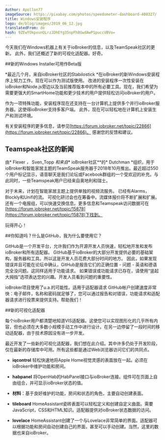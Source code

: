 ```yaml
---
Author: Apollon77
imageSource: https://pixabay.com/photos/speedometer-dashboard-408327/
title: Windows安装程序
logo: de/blog/images/2019_06_12.jpg
translatedFrom: de
hash: 9ZEwYOkpvunQLrzJDhEYg35npFh8GwdAwP1puccVBVo=
---
```

今天我们在Windows机器上有关于ioBroker的信息，以及TeamSpeak社区的更新。
此外，我们还概述了新的可视化适配器。好奇。
<!-- SOURCE: 875671 Heute haben wir Informationen zu ioBroker auf Windows-Rechnern und ein Update zur TeamSpeak-Community. 
Weiterhin geben wir Euch einen Überblick über neue Visualisierungs-Adapter. Seid gespannt. -->

##新的Windows Installer可用作Beta版
<!-- SOURCE: 149922 ##新的Windows Installer可用作Beta版 -->
*最近几个月，来自ioBroker社区的Stabilostick *在ioBroker的新Windows安装程序上努力工作。现在可以作为测试版使用。
改进的安装程序一次性安装在ioBroker和Node.js旁边以及当前推荐版本中的所有必要工具。现在，我们希望为需要更强大的SmartHome功能和更少技术的用户提供轻松访问ioBroker的用户。
<!-- SOURCE: 152265 *Stabilostick* aus der ioBroker-Community hat in den vergangenen Monaten intensiv an einem neuen 
Windows-Installer für ioBroker gearbeitet. Dieser steht nun als Beta zur Verfügung. 
Das verbesserte Setup installiert in einem Rutsch neben ioBroker auch Node.js und alle 
nötigen Tools in den aktuell empfohlenen Versionen. Damit möchten wir jetzt auch den Anwendern, 
die mehr Wert auf leistungsstarke SmartHome-Funktionen und weniger auf die Technik dahinter legen, 
den einfachen Zugang zu ioBroker ermöglichen. -->

作为一项特殊功能，安装程序现在还支持在一台计算机上提供多个并行ioBroker服务器。这使得ioBroker支持多客户端。
此外，现在可以轻松地在计算机上安装生产和测试环境。
<!-- SOURCE: 868530 Als Besonderheit unterstützt der Installer jetzt auch die Bereitstellung mehrerer paralleler 
ioBroker-Server auf einem Rechner. Damit wird ioBroker mit mehreren Instanzen mandantenfähig. 
Zudem ist es jetzt problemlos möglich, Produktion und Testumgebung auf einem Computer zu installieren. -->

有关安装程序的更多信息，请参见[https://forum.iobroker.net/topic/22866](https://forum.iobroker.net/topic/22866)。
感谢您的反馈和建议。
<!-- SOURCE: 20845 Weitere Informationen zum Installer könnt Ihr unter §§LLLLL_0§§ finden. 
Wir freuen uns über Euer Feedback und Eure Anregungen. -->

## Teamspeak社区的新闻
<!-- SOURCE: 923995 ## Teamspeak社区的新闻 -->
由* Flexer *，* Sven_Topp *和来自** ioBroker社区**的* Dutchman *组织，用于ioBroker和智能家居主题的TeamSpeak服务器于2018年10月推出。最近超过550个用户标记显示，语音聊天是我们论坛或Facebook群组的一个受欢迎的补充。与此同时，一些Teamspeak用户已经来自奥地利和瑞士。
<!-- SOURCE: 238424 Organisiert von *Flexer*, *Sven_Topp* und *Dutchman* aus der **ioBroker-Community** wurde im Oktober 2018 
ein TeamSpeak-Server rund um ioBroker und Smart-Home-Themen ins Leben gerufen. Dass zuletzt die 
Marke von 550 Usern überschritten wurde, zeigt dass der Sprach-Chat eine willkommene Ergänzung 
zu unserem Forum bzw. der Facebook-Gruppe darstellt. Inzwischen kommen bereits einige 
Teamspeak-User aus Österreich und der Schweiz. -->

对于未来，计划在智能家居主题上提供单独的视频流服务。
已经有Alarms，Blockly和Unifi的流。
可视化研讨会也在筹备中。流媒体报价将不断扩展和扩展。还有一个电报组，可以快速交换信息。更多信息和Teamspeak访问数据可在[https://forum.iobroker.net/topic/15878](https://forum.iobroker.net/topic/15878)下找到。
<!-- SOURCE: 873343 Für die Zukunft ist ein eigener Video-Streamingdienst zum Thema Smart Home geplant. 
Es wurden schon Streams zum Thema Alarmanlagen, Blockly und Unifi durchgeführt. 
Auch Seminare zur Visualisierung sind in der Vorbereitung. Das Streamingangebot 
soll kontinuierlich ausgebaut und erweitert werden. Zum schnellen Austausch von 
Informationen gibt es darüber hinaus noch eine Telegram-Gruppe. Weitere Informationen 
und die Teamspeak Zugangsdaten findet Ihr unter §§LLLLL_0§§. -->

玩得开心！
<!-- SOURCE: 787080 玩得开心！ -->

##你知道吗？什么是GitHub，我为什么要使用它？
<!-- SOURCE: 517449 ##你知道吗？什么是GitHub，我为什么要使用它？ -->
GitHub是一个开发平台，允许我们作为开源开发人员快速，轻松地开发和发布ioBroker和所有适配器。
GitHub基于ioBroker的大部分开发提供必要的基础架构，服务器和工具。所以这是开发人员花费大部分时间的地方。
因此，如果发现错误并且可能在论坛中确认，GitHub是报告它们的正确位置 - 问题 - 英语和德语完全没问题。这同样适用于功能请求。
如果错误或功能请求已存在，请使用“竖起大拇指”选项表达您的兴趣。开发人员看到问题的重要性。
<!-- SOURCE: 408195 GitHub ist eine Entwicklungsplattform, welche es uns als Open-Source-Entwicklern ermöglicht, 
schnell, einfach und komfortabel ioBroker und die ganzen Adapter zu entwickeln und zu veröffentlichen. 
GitHub stellt die nötige Infrastruktur, Server und Tools zur Verfügung auf dem große Teile der 
Entwicklung von ioBroker basiert. Es ist also der Platz, wo sich die Entwickler die meiste Zeit aufhalten. 
Wenn also Fehler gefunden und ggf. im Forum bestätigt wurden, ist GitHub der korrekte Platz diese 
als Issues zu melden - englisch und deutsch sind vollkommen ok. Gleiches gilt für Feature-Requests. 
Wenn die Bugs bzw. Feature-Requests schon existieren, nutzt die “Daumen hoch” Möglichkeiten um 
Euer Interesse zu bekunden. Die Entwickler sehen so einfach, wie wichtig ein Thema ist. -->

ioBroker项目使用了u.a.的可能性。适用于适配器请求
GitHub帐户创建速度非常快：电子邮件，名称和密码就足够了，您可以通过报告和对错误，功能请求和适配器请求进行投票来提供支持。帮助我们！
<!-- SOURCE: 278277 ioBroker项目使用了u.a.的可能性。适用于适配器请求
GitHub帐户创建速度非常快：电子邮件，名称和密码就足够了，您可以通过报告和对错误，功能请求和适配器请求进行投票来提供支持。帮助我们！ -->

##新的可视化适配器
<!-- SOURCE: 893033 ##新的可视化适配器 -->
每个ioBroker用户都清楚地知道VIS适配器。这使您可以实现图形化的几乎所有内容，但也必须在大多数小规模手动工作中进行设计。在另一边停留了一段时间的移动适配器，由于技术原因没有进一步开发。
<!-- SOURCE: 679226 Der VIS-Adapter ist bestimmt jedem ioBroker-Nutzer bekannt. Damit kann man nahezu 
alles realisieren was grafisch geht, aber muss dies auch in meist kleinteiliger 
Handarbeit selbst designen. Auf der anderen Seite stand seit längerem der Mobile Adapter, 
welcher aber aus technischen Gründen nicht mehr weiterentwickelt wird. -->

最近开发了一些新的可视化适配器，我们想在此介绍。其中许多仍处于开发阶段，仅在最新的存储库中可用。所有这些都是通过Web浏览器访问它们的共同点。
<!-- SOURCE: 823790 In der letzten Zeit sind einige neue Visualisierungs-Adapter entwickelt worden, 
welche wir hier kurz vorstellen wollen. Viele davon sind noch in der Entwicklung 
und damit nur im Latest-Repository verfügbar. Allen gemein ist, 
dass sie per Webbrowser aufgerufen werden. -->

 - **iqcontrol** 轻松快速地将Apple Home视觉灵感的表面放在一起。必须在ioBroker中维护功能和房间。
<!-- SOURCE: 246137  - **iqcontrol** 轻松快速地将Apple Home视觉灵感的表面放在一起。必须在ioBroker中维护功能和房间。 -->
 - **habpanel** 将OpenHab的HabPanel接口与ioBroker连接。组件可在页面上自由组合，并可显示ioBroker状态的值。
<!-- SOURCE: 166168  - **habpanel** 将OpenHab的HabPanel接口与ioBroker连接。组件可在页面上自由组合，并可显示ioBroker状态的值。 -->
 -  **材料**：基于良好维护的功能，房间和状态的角色，主要自动创建表面。
<!-- SOURCE: 186600  -  **材料**：基于良好维护的功能，房间和状态的角色，主要自动创建表面。 -->
 - **tileboard** HomeAssistant瓷砖表面可以轻松定义和创建自定义曲面。需要JavaScript，CSS和HTML知识。适配器提供对ioBroker状态数据的访问。
<!-- SOURCE: 184547  - **tileboard** HomeAssistant瓷砖表面可以轻松定义和创建自定义曲面。需要JavaScript，CSS和HTML知识。适配器提供对ioBroker状态数据的访问。 -->
 - **lovelace** HomeAssistant创建了一个与Lovelace非常简单的界面。适配器可以根据功能和房间自动创建自己的界面，甚至可以手动创建。当然，这里的数据也来自ioBroker。
<!-- SOURCE: 550547  - **lovelace** HomeAssistant创建了一个与Lovelace非常简单的界面。适配器可以根据功能和房间自动创建自己的界面，甚至可以手动创建。当然，这里的数据也来自ioBroker。 -->
